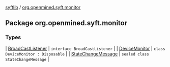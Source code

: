 [syftlib](../index.md) / [org.openmined.syft.monitor](./index.md)

## Package org.openmined.syft.monitor

### Types

| [BroadCastListener](-broad-cast-listener/index.md) | `interface BroadCastListener` |
| [DeviceMonitor](-device-monitor/index.md) | `class DeviceMonitor : Disposable` |
| [StateChangeMessage](-state-change-message/index.md) | `sealed class StateChangeMessage` |

